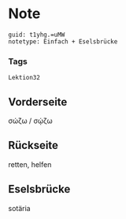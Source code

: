 # Note
```
guid: t1yhg.=uMW
notetype: Einfach + Eselsbrücke
```

### Tags
```
Lektion32
```

## Vorderseite
σώζω / σῴζω

## Rückseite
retten, helfen

## Eselsbrücke
sotäria
